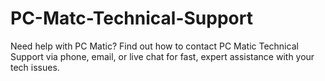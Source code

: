 # PC-Matc-Technical-Support
Need help with PC Matic? Find out how to contact PC Matic Technical Support via phone, email, or live chat for fast, expert assistance with your tech issues.

